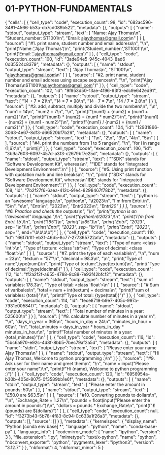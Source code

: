 # 01-PYTHON-FUNDAMENTALS
{
 "cells": [
  {
   "cell_type": "code",
   "execution_count": 98,
   "id": "682ac596-3481-4566-b53a-cb7cd089b522",
   "metadata": {},
   "outputs": [
    {
     "name": "stdout",
     "output_type": "stream",
     "text": [
      "Name: Ajay Thomas\n",
      "Student_number: ST1001\n",
      "Email: ajaythomas@gmail.com\n"
     ]
    }
   ],
   "source": [
    "#1. print name, student number and email address\n",
    "\n",
    "print('Name:','Ajay Thomas')\n",
    "print('Student_number:','ST1001')\n",
    "print('Email:','ajaythomas@gmail.com')"
   ]
  },
  {
   "cell_type": "code",
   "execution_count": 100,
   "id": "3ade94e5-945c-4043-8ad6-0d35524c8379",
   "metadata": {},
   "outputs": [
    {
     "name": "stdout",
     "output_type": "stream",
     "text": [
      "Ajay Thomas\n",
      "ST1001\n",
      "ajaythomas@gmail.com\n"
     ]
    }
   ],
   "source": [
    "#2. print  name, student number and email address using escape sequences\n",
    "\n",
    "print(\"Ajay Thomas\\nST1001\\najaythomas@gmail.com\")"
   ]
  },
  {
   "cell_type": "code",
   "execution_count": 102,
   "id": "9f953d50-13ae-4196-93f3-edc9e642ed91",
   "metadata": {},
   "outputs": [
    {
     "name": "stdout",
     "output_type": "stream",
     "text": [
      "14 + 7 = 21\n",
      "14 * 7 = 98\n",
      "14 - 7 = 7\n",
      "14 / 7 = 2.0\n"
     ]
    }
   ],
   "source": [
    "#3. add, subtract, multiply and divide the two numbers\n",
    "\n",
    "num1 = 14\n",
    "num2 = 7\n",
    "\n",
    "print(f\"{num1} + {num2} = {num1 + num2}\")\n",
    "print(f\"{num1} * {num2} = {num1 * num2}\")\n",
    "print(f\"{num1} - {num2} = {num1 - num2}\")\n",
    "print(f\"{num1} / {num2} = {num1 / num2}\")"
   ]
  },
  {
   "cell_type": "code",
   "execution_count": 104,
   "id": "12931866-3063-4e67-8df3-d66520bf7b26",
   "metadata": {},
   "outputs": [
    {
     "name": "stdout",
     "output_type": "stream",
     "text": [
      "1\n",
      "2\n",
      "3\n",
      "4\n",
      "5\n"
     ]
    }
   ],
   "source": [
    "#4. print the numbers from 1 to 5 range\n",
    "\n",
    "for i in range (1,6):\n",
    "    print(i)"
   ]
  },
  {
   "cell_type": "code",
   "execution_count": 106,
   "id": "3b9a7603-6097-457d-a3f3-c2679bf7e25d",
   "metadata": {},
   "outputs": [
    {
     "name": "stdout",
     "output_type": "stream",
     "text": [
      "\"SDK\" stands for \"Software Development Kit\", whereas\n",
      "\"IDE\" stands for \"Integrated Development Environment\".\n"
     ]
    }
   ],
   "source": [
    "#5. Using print function with quotation mark and line breaks\n",
    "\n",
    "print ('\"SDK\" stands for \"Software Development Kit\", whereas\\n\"IDE\" stands for \"Integrated Development Environment\".')"
   ]
  },
  {
   "cell_type": "code",
   "execution_count": 108,
   "id": "7b2f27f6-6aea-412c-91e4-8298467f78b2",
   "metadata": {},
   "outputs": [
    {
     "name": "stdout",
     "output_type": "stream",
     "text": [
      "python is an \"awesome\" language.\n",
      "python\n",
      "\t2023\n",
      "I'm from Entri.\n",
      "5\n",
      "e\n",
      "Entri\n",
      "2023\n",
      "Entr2023\n",
      "Entri*20"
     ]
    }
   ],
   "source": [
    "#6. Practice and check the outputs\n",
    "\n",
    "print(\"python is an \\\"awesome\\\" language.\")\n",
    "print(\"python\\n\\t2023\")\n",
    "print('I\\'m from Entri. \\b')\n",
    "print(\"\\65\")\n",
    "print(\"\\x65\")\n",
    "print(\"Entri\", \"2023\", sep=\"\\n\")\n",
    "print(\"Entri\", \"2023\", sep=\"\\b\")\n",
    "print(\"Entri\", \"2023\", sep=\"*\", end=\"\\b\\b\\b\\b\")"
   ]
  },
  {
   "cell_type": "code",
   "execution_count": 110,
   "id": "66f7b1ff-eb3f-46d5-8c77-277365722afa",
   "metadata": {},
   "outputs": [
    {
     "name": "stdout",
     "output_type": "stream",
     "text": [
      "Type of num: <class 'int'>\n",
      "Type of textum: <class 'str'>\n",
      "Type of decimal: <class 'float'>\n"
     ]
    }
   ],
   "source": [
    "#7. print the type of each variable\n",
    "\n",
    "num = 23\n",
    "textum = \"57\"\n",
    "decimal = 98.3\n",
    "\n",
    "print(\"Type of num:\",type(num))\n",
    "print(\"Type of textum:\",type(textum))\n",
    "print(\"Type of decimal:\",type(decimal))"
   ]
  },
  {
   "cell_type": "code",
   "execution_count": 112,
   "id": "ff2a2f2f-a655-4788-8c88-7e93f42bfcf2",
   "metadata": {},
   "outputs": [
    {
     "name": "stdout",
     "output_type": "stream",
     "text": [
      "sum of variables: 178.3\n",
      "Type of total: <class 'float'>\n"
     ]
    }
   ],
   "source": [
    "# Sum of varibales\n",
    "total = num + int(textum) + decimal\n",
    "print(f\"sum of variables: {total}\")\n",
    "print(f\"Type of total: {type(total)}\")"
   ]
  },
  {
   "cell_type": "code",
   "execution_count": 114,
   "id": "fece8719-b9e7-405c-997a-7931e00584f7",
   "metadata": {},
   "outputs": [
    {
     "name": "stdout",
     "output_type": "stream",
     "text": [
      "Total number of minutes in a year: 525600\n"
     ]
    }
   ],
   "source": [
    "#8. calculate number of minutes in a year \n",
    "\n",
    "days_in_year = 365\n",
    "hours_in_day = 24\n",
    "minutes_in_hour = 60\n",
    "\n",
    "total_minutes = days_in_year * hours_in_day * minutes_in_hour\n",
    "print(f\"Total number of minutes in a year: {total_minutes}\")\n"
   ]
  },
  {
   "cell_type": "code",
   "execution_count": 116,
   "id": "5bc6a970-e92c-4d8f-8bb5-7bec79af2a5d",
   "metadata": {},
   "outputs": [
    {
     "name": "stdin",
     "output_type": "stream",
     "text": [
      "Please enter your name Ajay Thomas\n"
     ]
    },
    {
     "name": "stdout",
     "output_type": "stream",
     "text": [
      "Hi Ajay Thomas, Welcome to python programming :)\n"
     ]
    }
   ],
   "source": [
    "#9. Ask user for their name and greet them\n",
    "\n",
    "name = input(\"Please enter your name\")\n",
    "print(f\"Hi {name}, Welcome to python programming :)\")"
   ]
  },
  {
   "cell_type": "code",
   "execution_count": 120,
   "id": "6956954a-b30b-405d-8075-0f3589bb1e6f",
   "metadata": {},
   "outputs": [
    {
     "name": "stdin",
     "output_type": "stream",
     "text": [
      "Please enter the amount in pounds: 50\n"
     ]
    },
    {
     "name": "stdout",
     "output_type": "stream",
     "text": [
      "£50.0 are $63.5\n"
     ]
    }
   ],
   "source": [
    "#10. Converting pounds to dollars\n",
    "\n",
    "Exchange_Rate = 1.27\n",
    "pounds = float(input(\"Please enter the amount in pounds:\"))\n",
    "dollars = pounds * Exchange_Rate\n",
    "print(f\"£{pounds} are ${dollars}\")"
   ]
  },
  {
   "cell_type": "code",
   "execution_count": null,
   "id": "f3273b43-5b78-4f83-8c94-0c633a1f26a3",
   "metadata": {},
   "outputs": [],
   "source": []
  }
 ],
 "metadata": {
  "kernelspec": {
   "display_name": "Python [conda env:base] *",
   "language": "python",
   "name": "conda-base-py"
  },
  "language_info": {
   "codemirror_mode": {
    "name": "ipython",
    "version": 3
   },
   "file_extension": ".py",
   "mimetype": "text/x-python",
   "name": "python",
   "nbconvert_exporter": "python",
   "pygments_lexer": "ipython3",
   "version": "3.12.7"
  }
 },
 "nbformat": 4,
 "nbformat_minor": 5
}
